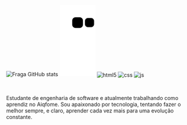 ![Fraga GitHub stats](https://github-readme-stats.vercel.app/api?username=NathanLisandro&show_icons=true&theme=dracula&count_private=true)
![snake gif](https://github.com/NathanLisandro/NathanLisandro/blob/output/github-contribution-grid-snake.svg)
  <img align="center" alt="html5" src="https://img.shields.io/badge/HTML5-E34F26?style=for-the-badge&logo=html5&logoColor=white" />
  <img align="center" alt="css" src="https://img.shields.io/badge/CSS3-1572B6?style=for-the-badge&logo=css3&logoColor=white" />
  <img align="center" alt="js" src="https://img.shields.io/badge/JavaScript-F7DF1E?style=for-the-badge&logo=javascript&logoColor=black" />

</div><br/>

Estudante de engenharia de software e atualmente trabalhando como aprendiz no Aiqfome. Sou apaixonado por tecnologia, tentando fazer o melhor sempre, e claro, aprender cada vez mais para uma evolução constante.
